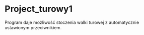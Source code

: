 # Project_turowy1
Program daje możliwość stoczenia walki turowej z automatycznie ustawionym przeciwnikiem. 
